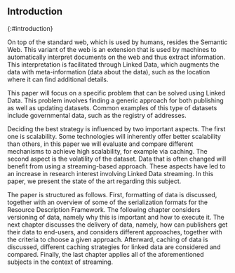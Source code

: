 ## Introduction
{:#introduction}

On top of the standard web, which is used by humans, resides the Semantic Web. This variant of the web is an extension that is used by machines to automatically interpret documents on the web and thus extract information. This interpretation is facilitated through Linked Data, which augments the data with meta-information (data about the data), such as the location where it can find additional details.

This paper will focus on a specific problem that can be solved using Linked Data. This problem involves finding a generic approach for both publishing as well as updating datasets. Common examples of this type of datasets include governmental data, such as the registry of addresses.

Deciding the best strategy is influenced by two important aspects. The first one is scalability. Some technologies will inherently offer better scalability than others, in this paper we will evaluate and compare different mechanisms to achieve high scalability, for example via caching. The second aspect is the volatility of the dataset. Data that is often changed will benefit from using a streaming-based approach. These aspects have led to an increase in research interest involving Linked Data streaming. In this paper, we present the state of the art regarding this subject.

The paper is structured as follows. First, formatting of data is discussed, together with an overview of some of the serialization formats for the Resource Description Framework. The following chapter considers versioning of data, namely why this is important and how to execute it. The next chapter discusses the delivery of data, namely, how can publishers get their data to end-users, and considers different approaches, together with the criteria to choose a given approach. Afterward, caching of data is discussed, different caching strategies for linked data are considered and compared. Finally, the last chapter applies all of the aforementioned subjects in the context of streaming.
